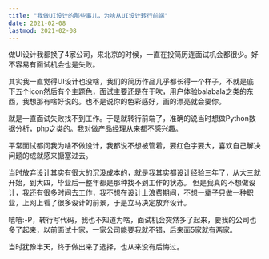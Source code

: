 ```yaml
---
title: "我做UI设计的那些事儿，为啥从UI设计转行前端"
date: 2021-02-08
lastmod: 2021-02-08
---
```


做UI设计我都换了4家公司，来北京的时候，一直在投简历连面试机会都很少。好不容易有面试机会也是失败。

其实我一直觉得UI设计也没啥，我们的简历作品几乎都长得一个样子，不就是底下五个icon然后有个主题色，面试主要还是在于吹，用户体验balabala之类的东西，我想那有啥好说的。也不是说你的色彩感好，画的漂亮就会要你。

就是一直面试失败找不到工作。于是就转行前端了，准确的说当时想做Python数据分析，php之类的。我对做产品经理从来都不感兴趣。

平常面试都问我为啥不做设计，我都说不想被管着，要红色字要大，喜欢自己解决问题的成就感来搪塞过去。

当时放弃设计其实有很大的沉没成本的，就是我其实都设计经验三年了，从大三就开始，到大四，毕业后一整年都是那种找不到工作的状态。
但是我真的不想做设计，我还有很多时间去工作，我不想在设计上浪费期间，不想一辈子只做一种职业，上网上看了很多设计的前景，于是立马决定放弃设计。

嘻嘻:-P，转行写代码，我也不知道为啥，面试机会突然多了起来，要我的公司也多了起来，以前面试十家，一家公司能要我就不错，后来面5家就有两家。

当时犹豫半天，终于做出来了选择，也从来没有后悔过。